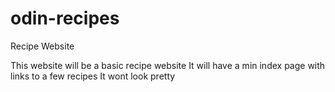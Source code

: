 # odin-recipes
Recipe Website

This website will be a basic recipe website
It will have a min index page with links to a few recipes
It wont look pretty